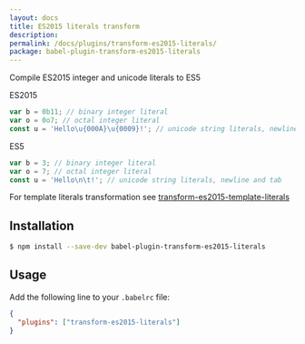 ```yaml
---
layout: docs
title: ES2015 literals transform
description:
permalink: /docs/plugins/transform-es2015-literals/
package: babel-plugin-transform-es2015-literals
---
```


Compile ES2015 integer and unicode literals to ES5

ES2015

```js
var b = 0b11; // binary integer literal
var o = 0o7; // octal integer literal
const u = 'Hello\u{000A}\u{0009}!'; // unicode string literals, newline and tab
```

ES5

```js
var b = 3; // binary integer literal
var o = 7; // octal integer literal
const u = 'Hello\n\t!'; // unicode string literals, newline and tab
```

For template literals transformation see [transform-es2015-template-literals](/docs/plugins/transform-es2015-template-literals/)

## Installation

```sh
$ npm install --save-dev babel-plugin-transform-es2015-literals
```

## Usage

Add the following line to your `.babelrc` file:

```json
{
  "plugins": ["transform-es2015-literals"]
}
```
